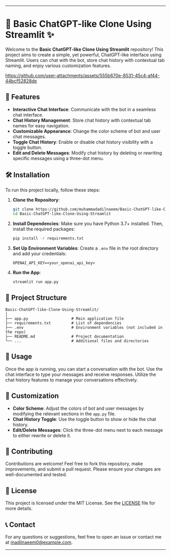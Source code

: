 
---

# **💬 Basic ChatGPT-like Clone Using Streamlit ✨**

Welcome to the **Basic ChatGPT-like Clone Using Streamlit** repository! This project aims to create a simple, yet powerful, ChatGPT-like interface using Streamlit. Users can chat with the bot, store chat history with contextual tab naming, and enjoy various customization features.

https://github.com/user-attachments/assets/555b670e-8531-45c4-af44-44bcf52828de

## 🌟 **Features**

- **Interactive Chat Interface**: Communicate with the bot in a seamless chat interface.
- **Chat History Management**: Store chat history with contextual tab names for easy navigation.
- **Customizable Appearance**: Change the color scheme of bot and user chat messages.
- **Toggle Chat History**: Enable or disable chat history visibility with a toggle button.
- **Edit and Delete Messages**: Modify chat history by deleting or rewriting specific messages using a three-dot menu.

## **🛠️ Installation**

To run this project locally, follow these steps:

1. **Clone the Repository**:
    ```bash
    git clone https://github.com/muhammadadilnaeem/Basic-ChatGPT-like-Clone-Using-Streamlit.git
    cd Basic-ChatGPT-like-Clone-Using-Streamlit
    ```

2. **Install Dependencies**:
    Make sure you have Python 3.7+ installed. Then, install the required packages:
    ```bash
    pip install -r requirements.txt
    ```

3. **Set Up Environment Variables**:
    Create a `.env` file in the root directory and add your credentials:
    ```
    OPENAI_API_KEY=<your_openai_api_key>
    ```

4. **Run the App**:
    ```bash
    streamlit run app.py
    ```

## **📂 Project Structure**

```plaintext
Basic-ChatGPT-like-Clone-Using-Streamlit/
│
├── app.py                   # Main application file
├── requirements.txt         # List of dependencies
├── .env                     # Environment variables (not included in the repo)
├── README.md                # Project documentation
└── ...                      # Additional files and directories
```

## **🚀 Usage**

Once the app is running, you can start a conversation with the bot. Use the chat interface to type your messages and receive responses. Utilize the chat history features to manage your conversations effectively.

## **🎨 Customization**

- **Color Scheme**: Adjust the colors of bot and user messages by modifying the relevant sections in the `app.py` file.
- **Chat History Toggle**: Use the toggle button to show or hide the chat history.
- **Edit/Delete Messages**: Click the three-dot menu next to each message to either rewrite or delete it.

## **🤝 Contributing**

Contributions are welcome! Feel free to fork this repository, make improvements, and submit a pull request. Please ensure your changes are well-documented and tested.

## **📜 License**

This project is licensed under the MIT License. See the [LICENSE](LICENSE) file for more details.

## **📞 Contact**

For any questions or suggestions, feel free to open an issue or contact me at [madilnaeem0@example.com](mailto:madilnaeem0@example.com).

---
